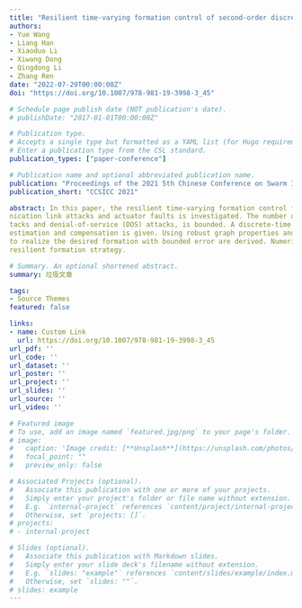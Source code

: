 ```yaml
---
title: "Resilient time-varying formation control of second-order discrete-time multi-agent systems with actuator faults and attacks on communication link"
authors:
- Yue Wang
- Liang Han
- Xiaoduo Li
- Xiwang Dong
- Qingdong Li
- Zhang Ren
date: "2022-07-29T00:00:00Z"
doi: "https://doi.org/10.1007/978-981-19-3998-3_45"

# Schedule page publish date (NOT publication's date).
# publishDate: "2017-01-01T00:00:00Z"

# Publication type.
# Accepts a single type but formatted as a YAML list (for Hugo requirements).
# Enter a publication type from the CSL standard.
publication_types: ["paper-conference"]

# Publication name and optional abbreviated publication name.
publication: "Proceedings of the 2021 5th Chinese Conference on Swarm Intelligence and Cooperative Control"
publication_short: "CCSICC 2021"

abstract: In this paper, the resilient time-varying formation control for second-order discrete-time multi-agent systems (DMASs) under commu-
nication link attacks and actuator faults is investigated. The number or proportion of edge attacks around each agent, including deception at-
tacks and denial-of-service (DOS) attacks, is bounded. A discrete-time distributed formation protocol based on trim of extreme values and fault
estimation and compensation is given. Using robust graph properties and discrete stability theory, sufficient conditions for the given DMASs
to realize the desired formation with bounded error are derived. Numerical simulation examples are applied to illustrate the effectiveness of the
resilient formation strategy.

# Summary. An optional shortened abstract.
summary: 垃圾文章

tags:
- Source Themes
featured: false

links:
- name: Custom Link
  url: https://doi.org/10.1007/978-981-19-3998-3_45
url_pdf: ''
url_code: ''
url_dataset: ''
url_poster: ''
url_project: ''
url_slides: ''
url_source: ''
url_video: ''

# Featured image
# To use, add an image named `featured.jpg/png` to your page's folder. 
# image:
#   caption: 'Image credit: [**Unsplash**](https://unsplash.com/photos/s9CC2SKySJM)'
#   focal_point: ""
#   preview_only: false

# Associated Projects (optional).
#   Associate this publication with one or more of your projects.
#   Simply enter your project's folder or file name without extension.
#   E.g. `internal-project` references `content/project/internal-project/index.md`.
#   Otherwise, set `projects: []`.
# projects:
# - internal-project

# Slides (optional).
#   Associate this publication with Markdown slides.
#   Simply enter your slide deck's filename without extension.
#   E.g. `slides: "example"` references `content/slides/example/index.md`.
#   Otherwise, set `slides: ""`.
# slides: example
---
```


<!-- {{% callout note %}}
Create your slides in Markdown - click the *Slides* button to check out the example.
{{% /callout %}}

Add the publication's **full text** or **supplementary notes** here. You can use rich formatting such as including [code, math, and images](https://wowchemy.com/docs/content/writing-markdown-latex/). -->
